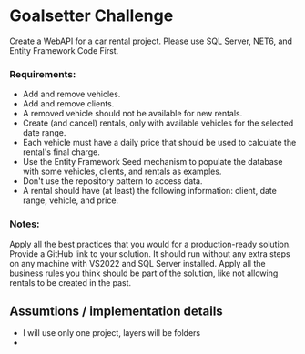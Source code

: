 # Goalsetter Challenge

Create a WebAPI for a car rental project. Please use SQL Server, NET6, and Entity Framework Code First.

### Requirements:
- Add and remove vehicles.
- Add and remove clients.
- A removed vehicle should not be available for new rentals.
- Create (and cancel) rentals, only with available vehicles for the selected date range.
- Each vehicle must have a daily price that should be used to calculate the rental's final charge.
- Use the Entity Framework Seed mechanism to populate the database with some vehicles, clients, and rentals as examples.
- Don't use the repository pattern to access data.
- A rental should have (at least) the following information: client, date range, vehicle, and price.

### Notes:
Apply all the best practices that you would for a production-ready solution.
Provide a GitHub link to your solution. It should run without any extra steps on any machine with VS2022 and SQL Server installed.
Apply all the business rules you think should be part of the solution, like not allowing rentals to be created in the past.

## Assumtions / implementation details
- I will use only one project, layers will be folders
- 
